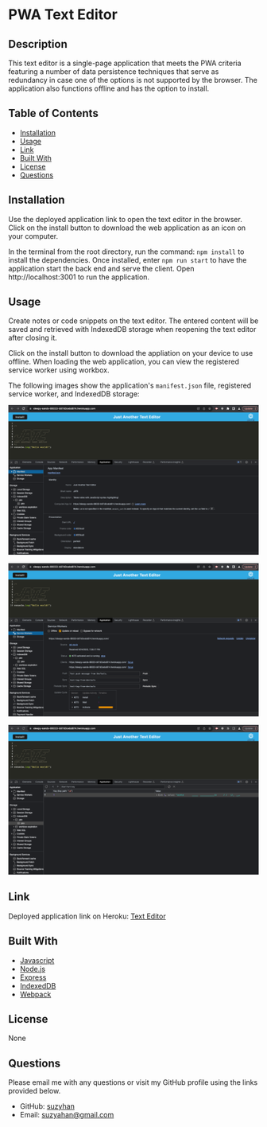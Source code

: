 # PWA Text Editor

## Description
This text editor is a single-page application that meets the PWA criteria featuring a number of data persistence techniques that serve as redundancy in case one of the options is not supported by the browser. The application also functions offline and has the option to install. 

## Table of Contents
* [Installation](#installation)
* [Usage](#usage)
* [Link](#link)
* [Built With](#built-with)
* [License](#license)
* [Questions](#questions)  
  
## Installation
Use the deployed application link to open the text editor in the browser. Click on the install button to download the web application as an icon on your computer.

In the terminal from the root directory, run the command: `npm install` to install the dependencies. Once installed, enter `npm run start` to have the application start the back end and serve the client. Open http://localhost:3001 to run the application.

## Usage
Create notes or code snippets on the text editor. The entered content will be saved and retrieved with IndexedDB storage when reopening the text editor after closing it. 

Click on the install button to download the appliation on your device to use offline. When loading the web application, you can view the registered service worker using workbox.

The following images show the application's `manifest.json` file, registered service worker, and IndexedDB storage:

![Screenshot of text editor manifest file](/assets/images/te-manifest.png)

![Screenshot of text editor service worker](/assets/images/te-service-worker.png)

![Screenshot of text editor IndexedDB storage](/assets/images/te-indexedDB.png)

## Link
Deployed application link on Heroku: [Text Editor](https://sleepy-sands-88033-b97d0cebd814.herokuapp.com/)

## Built With
- [Javascript](https://developer.mozilla.org/en-US/docs/Web/Javascript)
- [Node.js](https://nodejs.org/en/)
- [Express](https://expressjs.com/)
- [IndexedDB](https://developer.mozilla.org/en-US/docs/Web/API/IndexedDB_API)
- [Webpack](https://webpack.js.org/)

## License
None

## Questions
Please email me with any questions or visit my GitHub profile using the links provided below.
* GitHub: [suzyhan](https://github.com/suzyhan)
* Email: [suzyahan@gmail.com](mailto:suzyahan@gmail.com)